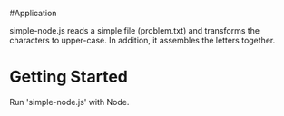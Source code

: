 
#Application

simple-node.js reads a simple file (problem.txt) and transforms the characters to upper-case. In addition, it assembles the letters together.

# Getting Started

Run 'simple-node.js' with Node.

